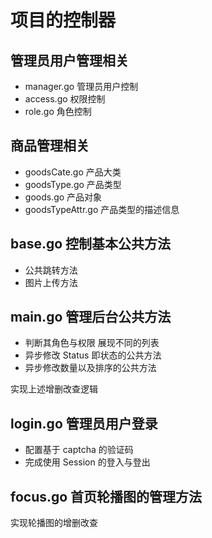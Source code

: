 # 项目的控制器

## 管理员用户管理相关

- manager.go 管理员用户控制
- access.go 权限控制
- role.go 角色控制

## 商品管理相关

- goodsCate.go 产品大类
- goodsType.go 产品类型
- goods.go 产品对象
- goodsTypeAttr.go 产品类型的描述信息

## base.go 控制基本公共方法

- 公共跳转方法
- 图片上传方法

## main.go 管理后台公共方法

- 判断其角色与权限 展现不同的列表
- 异步修改 Status 即状态的公共方法
- 异步修改数量以及排序的公共方法

实现上述增删改查逻辑

## login.go 管理员用户登录

- 配置基于 captcha 的验证码
- 完成使用 Session 的登入与登出

## focus.go 首页轮播图的管理方法

实现轮播图的增删改查
